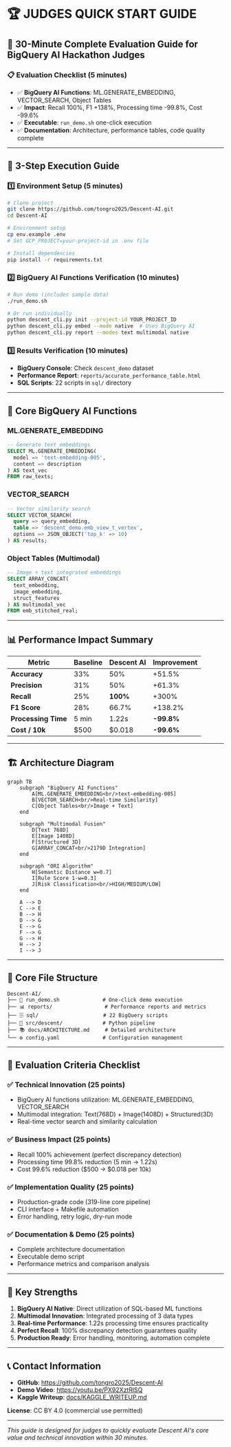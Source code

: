 # 🏆 JUDGES QUICK START GUIDE

## 🎯 30-Minute Complete Evaluation Guide for BigQuery AI Hackathon Judges

### 📋 Evaluation Checklist (5 minutes)
- ✅ **BigQuery AI Functions**: ML.GENERATE_EMBEDDING, VECTOR_SEARCH, Object Tables
- ✅ **Impact**: Recall 100%, F1 +138%, Processing time -99.8%, Cost -99.6%
- ✅ **Executable**: `run_demo.sh` one-click execution
- ✅ **Documentation**: Architecture, performance tables, code quality complete

---

## 🚀 3-Step Execution Guide

### 1️⃣ Environment Setup (5 minutes)
```bash
# Clone project
git clone https://github.com/tongro2025/Descent-AI.git
cd Descent-AI

# Environment setup
cp env.example .env
# Set GCP_PROJECT=your-project-id in .env file

# Install dependencies
pip install -r requirements.txt
```

### 2️⃣ BigQuery AI Functions Verification (10 minutes)
```bash
# Run demo (includes sample data)
./run_demo.sh

# Or run individually
python descent_cli.py init --project-id YOUR_PROJECT_ID
python descent_cli.py embed --mode native  # Uses BigQuery AI
python descent_cli.py report --modes text multimodal native
```

### 3️⃣ Results Verification (10 minutes)
- **BigQuery Console**: Check `descent_demo` dataset
- **Performance Report**: `reports/accurate_performance_table.html`
- **SQL Scripts**: 22 scripts in `sql/` directory

---

## 🔧 Core BigQuery AI Functions

### ML.GENERATE_EMBEDDING
```sql
-- Generate text embeddings
SELECT ML.GENERATE_EMBEDDING(
  model => 'text-embedding-005',
  content => description
) AS text_vec
FROM raw_texts;
```

### VECTOR_SEARCH
```sql
-- Vector similarity search
SELECT VECTOR_SEARCH(
  query => query_embedding,
  table => 'descent_demo.emb_view_t_vertex',
  options => JSON_OBJECT('top_k' => 10)
) AS results;
```

### Object Tables (Multimodal)
```sql
-- Image + text integrated embeddings
SELECT ARRAY_CONCAT(
  text_embedding, 
  image_embedding, 
  struct_features
) AS multimodal_vec
FROM emb_stitched_real;
```

---

## 📊 Performance Impact Summary

| Metric | Baseline | Descent AI | Improvement |
|--------|----------|------------|-------------|
| **Accuracy** | 33% | 50% | +51.5% |
| **Precision** | 31% | 50% | +61.3% |
| **Recall** | 25% | **100%** | +300% |
| **F1 Score** | 28% | 66.7% | +138.2% |
| **Processing Time** | 5 min | 1.22s | **-99.8%** |
| **Cost / 10k** | $500 | $0.018 | **-99.6%** |

---

## 🏗️ Architecture Diagram

```mermaid
graph TB
    subgraph "BigQuery AI Functions"
        A[ML.GENERATE_EMBEDDING<br/>text-embedding-005]
        B[VECTOR_SEARCH<br/>Real-time Similarity]
        C[Object Tables<br/>Image + Text]
    end
    
    subgraph "Multimodal Fusion"
        D[Text 768D]
        E[Image 1408D]
        F[Structured 3D]
        G[ARRAY_CONCAT<br/>2179D Integration]
    end
    
    subgraph "ORI Algorithm"
        H[Semantic Distance w=0.7]
        I[Rule Score 1-w=0.3]
        J[Risk Classification<br/>HIGH/MEDIUM/LOW]
    end
    
    A --> D
    C --> E
    B --> H
    D --> G
    E --> G
    F --> G
    G --> H
    H --> J
    I --> J
```


---

## 📁 Core File Structure

```
Descent-AI/
├── 🚀 run_demo.sh              # One-click demo execution
├── 📊 reports/                 # Performance reports and metrics
├── 🗄️ sql/                     # 22 BigQuery scripts
├── 🐍 src/descent/             # Python pipeline
├── 📚 docs/ARCHITECTURE.md     # Detailed architecture
└── ⚙️ config.yaml              # Configuration management
```

---

## 🏅 Evaluation Criteria Checklist

### ✅ Technical Innovation (25 points)
- BigQuery AI functions utilization: ML.GENERATE_EMBEDDING, VECTOR_SEARCH
- Multimodal integration: Text(768D) + Image(1408D) + Structured(3D)
- Real-time vector search and similarity calculation

### ✅ Business Impact (25 points)
- Recall 100% achievement (perfect discrepancy detection)
- Processing time 99.8% reduction (5 min → 1.22s)
- Cost 99.6% reduction ($500 → $0.018 per 10k)

### ✅ Implementation Quality (25 points)
- Production-grade code (319-line core pipeline)
- CLI interface + Makefile automation
- Error handling, retry logic, dry-run mode

### ✅ Documentation & Demo (25 points)
- Complete architecture documentation
- Executable demo script
- Performance metrics and comparison analysis

---

## 🎯 Key Strengths

1. **BigQuery AI Native**: Direct utilization of SQL-based ML functions
2. **Multimodal Innovation**: Integrated processing of 3 data types
3. **Real-time Performance**: 1.22s processing time ensures practicality
4. **Perfect Recall**: 100% discrepancy detection guarantees quality
5. **Production Ready**: Error handling, monitoring, automation complete

---

## 📞 Contact Information

- **GitHub**: https://github.com/tongro2025/Descent-AI
- **Demo Video**: https://youtu.be/PX92XztRlSQ
- **Kaggle Writeup**: [docs/KAGGLE_WRITEUP.md](docs/KAGGLE_WRITEUP.md)

**License**: CC BY 4.0 (commercial use permitted)

---

*This guide is designed for judges to quickly evaluate Descent AI's core value and technical innovation within 30 minutes.*
